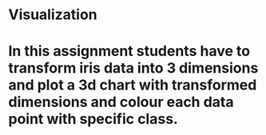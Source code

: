 # Visualization

# In this assignment students have to transform iris data into 3 dimensions and plot a 3d chart with transformed dimensions and colour each data point with specific class.
